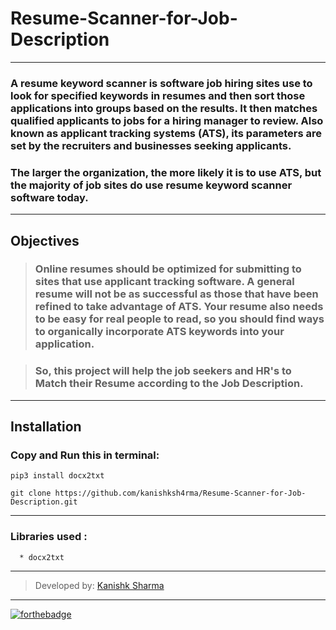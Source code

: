 # Resume-Scanner-for-Job-Description

---

### A resume keyword scanner is software job hiring sites use to look for specified keywords in resumes and then sort those applications into groups based on the results. It then matches qualified applicants to jobs for a hiring manager to review. Also known as applicant tracking systems (ATS), its parameters are set by the recruiters and businesses seeking applicants. 

### The larger the organization, the more likely it is to use ATS, but the majority of job sites do use resume keyword scanner software today.

---

## Objectives

> ###  Online resumes should be optimized for submitting to sites that use applicant tracking software. A general resume will not be as successful as those that have been refined to take advantage of ATS. Your resume also needs to be easy for real people to read, so you should find ways to organically incorporate ATS keywords into your application. 

> ### So, this project  will help the job seekers and HR's to Match their Resume according to the Job Description.

---


## **Installation**

### Copy and Run this in terminal: 

```
pip3 install docx2txt

git clone https://github.com/kanishksh4rma/Resume-Scanner-for-Job-Description.git
```

---

### Libraries used : 

```
  * docx2txt
  ```
  
---
  
> Developed by: [Kanishk Sharma](https://github.com/kanishksh4rma)
---

[![forthebadge](https://forthebadge.com/images/badges/built-with-love.svg)](https://github.com/kanishksh4rma/Parkinson-Disease-Prediction-in-Early-Stages)
